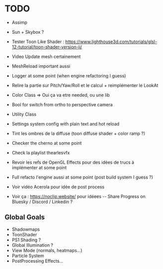 # TODO 

- Assimp
- Sun + Skybox ?
- Tester Toon Like Shader : https://www.lighthouse3d.com/tutorials/glsl-12-tutorial/toon-shader-version-ii/ 
- Video Update mesh certainement 


- MeshReload important aussi
- Logger at some point (when engine refactoring I guess)
- Relire la partie sur Pitch/Yaw/Roll et le calcul + reimplémenter le  LookAt
- Color Class => Oui ça va etre needed, ou une lib 
- Bool for switch from ortho to perspective camera
- Utility Class
- Settings system config with plain text and hot reload
- Tint les ombres de la diffuse (toon diffuse shader + color ramp ?)
- Checker the cherno at some point
- Check la playlist thearlesvfx
- Revoir les refs de OpenGL Effects pour des idées de trucs à implémenter at some point
- Full refacto l'engine aussi at some point (post build system I guess ?)
- Voir vidéo Acerola pour idée de post process
- Voir ça : https://noclip.website/ pour idéees
-- Share Progress on Bluesky / Discord / Linkedin ?



## Global Goals
- Shadowmaps
- ToonShader
- PS1 Shading ?
- Global Illumination ?
- View Mode (normals, heatmaps...)
- Particle System
- PostProcessing Effects...